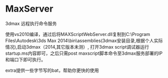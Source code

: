 # MaxServer
3dmax 远程执行命令服务

使用vs2010编译，通过后将MAXScriptWebServer.dll复制到C:\Program Files\Autodesk\3ds Max 2014\bin\assemblies\(3dmax安装目录,根据个人实际情况),启动3dmax（2014,其它版本未测）,
打开3dmax script调试器运行startup.ms内容即可，之后只需post maxscript脚本命令至3dmax服务部署的IP和端口下即可执行。


extra提供一些字节写的bat，帮助你更快的使用
